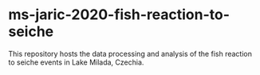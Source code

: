 # ms-jaric-2020-fish-reaction-to-seiche
This repository hosts the data processing and analysis of the fish reaction to seiche events in Lake Milada, Czechia.

